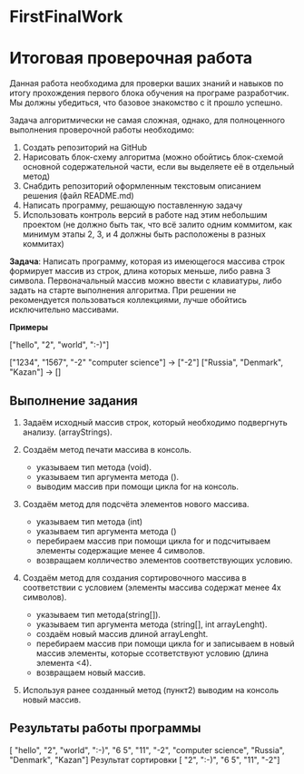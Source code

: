 # FirstFinalWork
# Итоговая проверочная работа

Данная работа необходима для проверки ваших знаний и навыков по итогу 
прохождения первого блока обучения на програме разработчик. 
Мы должны убедиться, что базовое знакомство с it прошло успешно.

Задача алгоритмически не самая сложная, однако, для полноценного выполнения 
проверочной работы необходимо:
1. Создать репозиторий на GitHub
2. Нарисовать блок-схему алгоритма (можно обойтись блок-схемой основной
содержательной части, если вы выделяете её в отдельный метод)
3. Снабдить репозиторий оформленным текстовым описанием решения (файл 
README.md)
4. Написать программу, решающую поставленную задачу
5. Использовать контроль версий в работе над этим небольшим проектом 
(не должно быть так, что всё залито одним коммитом, как минимум этапы 
2, 3, и 4 должны быть расположены в разных коммитах)

**Задача**: Написать программу, которая из имеющегося массива строк 
формирует массив из строк, длина которых меньше, либо равна 3 символа.
Первоначальный массив можно ввести с клавиатуры, либо задать на старте
выполнения алгоритма. При решении не рекомендуется пользоваться 
коллекциями, лучше обойтись исключительно массивами.

**Примеры**

["hello", "2", "world", ":-)"]

["1234", "1567", "-2" "computer science"] -> ["-2"]
["Russia", "Denmark", "Kazan"] -> []

## Выполнение задания

1. Задаём исходный массив строк, который необходимо подвергнуть анализу.
(arrayStrings).

2. Создаём метод печати массива в консоль.
   + указываем тип метода (void).
   + указываем тип аргумента метода ().
   + выводим массив при помощи цикла for на консоль.

3. Создаём метод для подсчёта элементов нового массива.
   + указываем тип метода (int)
   + указываем тип аргумента метода ()
   + перебираем массив при помощи цикла for и подсчитываем элементы 
   содержащие менее 4 символов.
   + возвращаем колличество элементов соответствующих условию.
   

4. Создаём метод для создания сортировочного массива в соответствии 
с условием (элементы массива содержат менее 4х символов).
   + указываем тип метода(string[]).
   + указываем тип аргумента метода (string[], int arrayLenght).
   + создаём новый массив длиной arrayLenght.
   + перебираем массив при помощи цикла for и записываем в новый массив
   элементы, которые ссответствуют условию (длина элемента <4).
   + возвращаем новый массив.

5. Используя ранее созданный метод (пункт2) выводим на консоль новый массив.

## Результаты работы программы 

 [ "hello", "2", "world", ":-)", "6 5", "11", "-2", "computer
 science", "Russia", "Denmark", "Kazan"]
 Результат сортировки
 [ "2", ":-)", "6 5", "11", "-2"]
